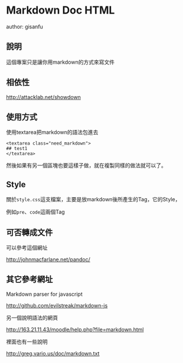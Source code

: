 # Markdown Doc HTML #

author: gisanfu

## 說明

這個專案只是讓你用markdown的方式來寫文件

## 相依性

<http://attacklab.net/showdown>

## 使用方式

使用textarea把markdown的語法包進去

	<textarea class="need_markdown">
	## test1
	</textarea>

然後如果有另一個區塊也要這樣子做，就在複製同樣的做法就可以了。

## Style

關於`style.css`這支檔案，主要是放markdown後所產生的Tag，它的Style，

例如`pre`、`code`這兩個Tag

## 可否轉成文件

可以參考這個網址

<http://johnmacfarlane.net/pandoc/>

## 其它參考網址

Markdown parser for javascript

<http://github.com/evilstreak/markdown-js>

另一個說明語法的網頁

<http://163.21.11.43/moodle/help.php?file=markdown.html>

裡面也有一些說明

<http://greg.vario.us/doc/markdown.txt>
